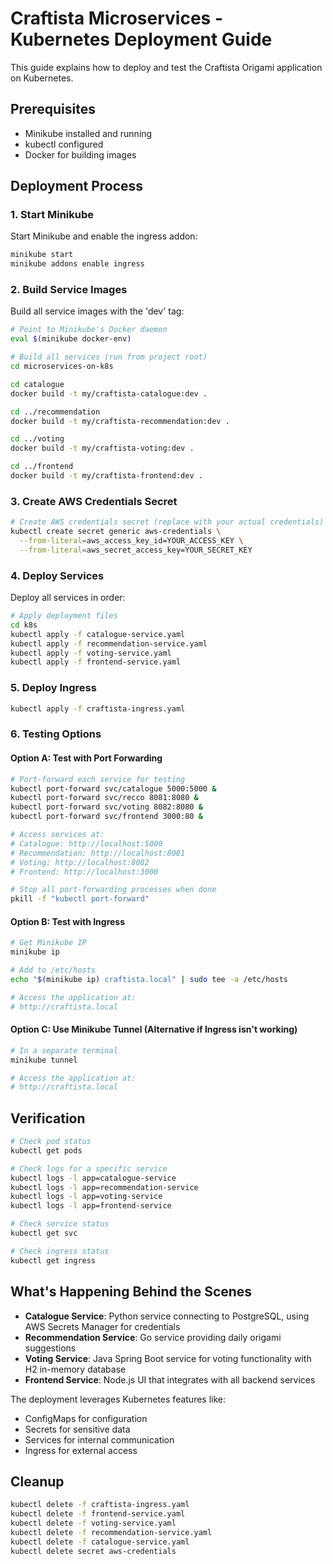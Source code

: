 # Craftista Microservices - Kubernetes Deployment Guide

This guide explains how to deploy and test the Craftista Origami application on Kubernetes.

## Prerequisites

- Minikube installed and running
- kubectl configured
- Docker for building images

## Deployment Process

### 1. Start Minikube

Start Minikube and enable the ingress addon:

```bash
minikube start
minikube addons enable ingress
```

### 2. Build Service Images

Build all service images with the 'dev' tag:

```bash
# Point to Minikube's Docker daemon
eval $(minikube docker-env)

# Build all services (run from project root)
cd microservices-on-k8s

cd catalogue
docker build -t my/craftista-catalogue:dev .

cd ../recommendation
docker build -t my/craftista-recommendation:dev .

cd ../voting
docker build -t my/craftista-voting:dev .

cd ../frontend
docker build -t my/craftista-frontend:dev .
```

### 3. Create AWS Credentials Secret

```bash
# Create AWS credentials secret (replace with your actual credentials)
kubectl create secret generic aws-credentials \
  --from-literal=aws_access_key_id=YOUR_ACCESS_KEY \
  --from-literal=aws_secret_access_key=YOUR_SECRET_KEY
```

### 4. Deploy Services

Deploy all services in order:

```bash
# Apply deployment files
cd k8s
kubectl apply -f catalogue-service.yaml
kubectl apply -f recommendation-service.yaml
kubectl apply -f voting-service.yaml
kubectl apply -f frontend-service.yaml
```

### 5. Deploy Ingress

```bash
kubectl apply -f craftista-ingress.yaml
```

### 6. Testing Options

#### Option A: Test with Port Forwarding

```bash
# Port-forward each service for testing
kubectl port-forward svc/catalogue 5000:5000 &
kubectl port-forward svc/recco 8081:8080 &
kubectl port-forward svc/voting 8082:8080 &
kubectl port-forward svc/frontend 3000:80 &

# Access services at:
# Catalogue: http://localhost:5000
# Recommendation: http://localhost:8081
# Voting: http://localhost:8082
# Frontend: http://localhost:3000

# Stop all port-forwarding processes when done
pkill -f "kubectl port-forward"
```

#### Option B: Test with Ingress

```bash
# Get Minikube IP
minikube ip

# Add to /etc/hosts
echo "$(minikube ip) craftista.local" | sudo tee -a /etc/hosts

# Access the application at:
# http://craftista.local
```

#### Option C: Use Minikube Tunnel (Alternative if Ingress isn't working)

```bash
# In a separate terminal
minikube tunnel

# Access the application at:
# http://craftista.local
```

## Verification

```bash
# Check pod status
kubectl get pods

# Check logs for a specific service
kubectl logs -l app=catalogue-service
kubectl logs -l app=recommendation-service
kubectl logs -l app=voting-service
kubectl logs -l app=frontend-service

# Check service status
kubectl get svc

# Check ingress status
kubectl get ingress
```

## What's Happening Behind the Scenes

- **Catalogue Service**: Python service connecting to PostgreSQL, using AWS Secrets Manager for credentials
- **Recommendation Service**: Go service providing daily origami suggestions
- **Voting Service**: Java Spring Boot service for voting functionality with H2 in-memory database
- **Frontend Service**: Node.js UI that integrates with all backend services

The deployment leverages Kubernetes features like:
- ConfigMaps for configuration
- Secrets for sensitive data
- Services for internal communication
- Ingress for external access

## Cleanup

```bash
kubectl delete -f craftista-ingress.yaml
kubectl delete -f frontend-service.yaml
kubectl delete -f voting-service.yaml
kubectl delete -f recommendation-service.yaml
kubectl delete -f catalogue-service.yaml
kubectl delete secret aws-credentials
```